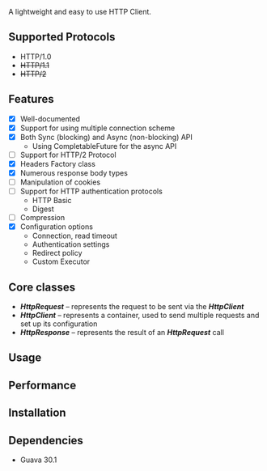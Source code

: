 A lightweight and easy to use HTTP Client.

## Supported Protocols

- HTTP/1.0
- ~~HTTP/1.1~~
- ~~HTTP/2~~

## Features

* [x] Well-documented
* [x] Support for using multiple connection scheme
* [x] Both Sync (blocking) and Async (non-blocking) API
    - Using CompletableFuture for the async API
* [ ] Support for HTTP/2 Protocol
* [x] Headers Factory class
* [x] Numerous response body types
* [ ] Manipulation of cookies
* [ ] Support for HTTP authentication protocols
    - HTTP Basic
    - Digest
* [ ] Compression
* [x] Configuration options
    - Connection, read timeout
    - Authentication settings
    - Redirect policy
    - Custom Executor

## Core classes

- **_HttpRequest_** – represents the request to be sent via the **_HttpClient_**
- **_HttpClient_** – represents a container, used to send multiple requests and set up its configuration
- **_HttpResponse_** – represents the result of an **_HttpRequest_** call

## Usage

## Performance

## Installation

## Dependencies

- Guava 30.1
